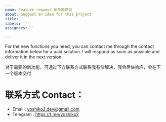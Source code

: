 ```yaml
---
name: Feature request 新功能建议
about: Suggest an idea for this project
title: ''
labels: ''
assignees: ''

---
```


For the new functions you need, you can contact me through the contact information below for a paid solution. I will respond as soon as possible and deliver it in the next version.

对于需要的新功能，可通过下方联系方式联系我有偿解决，我会尽快响应，会在下一个版本交付

# 联系方式 Contact：
* Email    : yoshiko2.dev@gmail.com
* Telegram : https://t.me/yoshiko2
